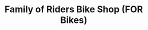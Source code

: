 ---
title: "Family of Riders Bike Shop (FOR Bikes)"
url: /nanaimo/family-of-riders-bike-shop-for-bikes/
shop: Fahrrad
---
